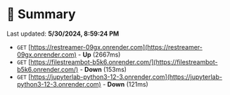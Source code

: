 # 📖 Summary
Last updated: **5/30/2024, 8:59:24 PM**

- `GET` [https://restreamer-09gx.onrender.com](https://restreamer-09gx.onrender.com) - **Up** (2667ms)
- `GET` [https://filestreambot-b5k6.onrender.com/](https://filestreambot-b5k6.onrender.com/) - **Down** (153ms)
- `GET` [https://jupyterlab-python3-12-3.onrender.com](https://jupyterlab-python3-12-3.onrender.com) - **Down** (121ms)
